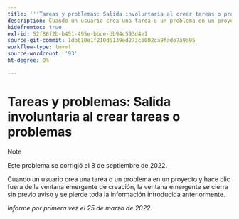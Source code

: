 ```yaml
---
title: '''Tareas y problemas: Salida involuntaria al crear tareas o problemas'
description: Cuando un usuario crea una tarea o un problema en un proyecto y hace clic fuera de la ventana emergente de creación, la ventana emergente se cierra sin previo aviso y se pierde toda la información introducida.
hidefromtoc: true
exl-id: 52f86f2b-b451-495e-bbce-db94c593d4e1
source-git-commit: 1db610e1f210d6139ed273c6002ca9fade7a9a95
workflow-type: tm+mt
source-wordcount: '93'
ht-degree: 0%

---
```


# Tareas y problemas: Salida involuntaria al crear tareas o problemas

>[!NOTE]
>
> Este problema se corrigió el 8 de septiembre de 2022.

Cuando un usuario crea una tarea o un problema en un proyecto y hace clic fuera de la ventana emergente de creación, la ventana emergente se cierra sin previo aviso y se pierde toda la información introducida anteriormente.

_Informe por primera vez el 25 de marzo de 2022._
